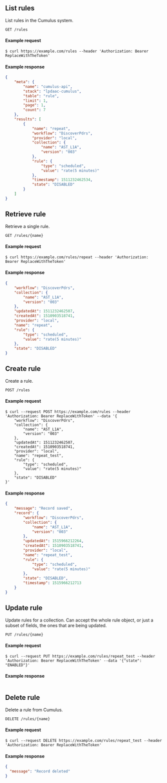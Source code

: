 ## List rules

List rules in the Cumulus system.

```endpoint
GET /rules
```

#### Example request

```curl
$ curl https://example.com/rules --header 'Authorization: Bearer ReplaceWithTheToken'
```

#### Example response

```json
{
    "meta": {
        "name": "cumulus-api",
        "stack": "lpdaac-cumulus",
        "table": "rule",
        "limit": 1,
        "page": 1,
        "count": 7
    },
    "results": [
        {
            "name": "repeat",
            "workflow": "DiscoverPdrs",
            "provider": "local",
            "collection": {
                "name": "AST_L1A",
                "version": "003"
            },
            "rule": {
                "type": "scheduled",
                "value": "rate(5 minutes)"
            },
            "timestamp": 1511232462534,
            "state": "DISABLED"
        }
    ]
}
```

## Retrieve rule

Retrieve a single rule.

```endpoint
GET /rules/{name}
```

#### Example request

```curl
$ curl https://example.com/rules/repeat --header 'Authorization: Bearer ReplaceWithTheToken'
```

#### Example response

```json
{
    "workflow": "DiscoverPdrs",
    "collection": {
        "name": "AST_L1A",
        "version": "003"
    },
    "updatedAt": 1511232462507,
    "createdAt": 1510903518741,
    "provider": "local",
    "name": "repeat",
    "rule": {
        "type": "scheduled",
        "value": "rate(5 minutes)"
    },
    "state": "DISABLED"
}
```

## Create rule

Create a rule.

```endpoint
POST /rules
```

#### Example request

```curl
$ curl --request POST https://example.com/rules --header 'Authorization: Bearer ReplaceWithToken' --data '{
    "workflow": "DiscoverPdrs",
    "collection": {
        "name": "AST_L1A",
        "version": "003"
    },
    "updatedAt": 1511232462507,
    "createdAt": 1510903518741,
    "provider": "local",
    "name": "repeat_test",
    "rule": {
        "type": "scheduled",
        "value": "rate(5 minutes)"
    },
    "state": "DISABLED"
}'
```

#### Example response

```json
{
    "message": "Record saved",
    "record": {
        "workflow": "DiscoverPdrs",
        "collection": {
            "name": "AST_L1A",
            "version": "003"
        },
        "updatedAt": 1515966212264,
        "createdAt": 1510903518741,
        "provider": "local",
        "name": "repeat_test",
        "rule": {
            "type": "scheduled",
            "value": "rate(5 minutes)"
        },
        "state": "DISABLED",
        "timestamp": 1515966212713
    }
}
```

## Update rule

Update rules for a collection. Can accept the whole rule object, or just a subset of fields, the ones that are being updated.

```endpoint
PUT /rules/{name}
```

#### Example request

```curl
$ curl --request PUT https://example.com/rules/repeat_test --header 'Authorization: Bearer ReplaceWithTheToken' --data '{"state": "ENABLED"}'
```

#### Example response

```json
```

## Delete rule

Delete a rule from Cumulus.

```endpoint
DELETE /rules/{name}
```

#### Example request

```curl
$ curl --request DELETE https://example.com/rules/repeat_test --header 'Authorization: Bearer ReplaceWithTheToken'

```

#### Example response

```json
{
  "message": "Record deleted"
}
```